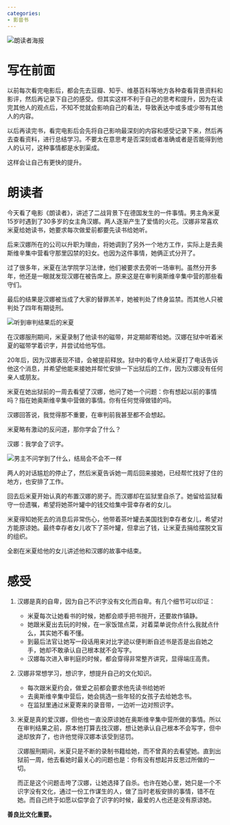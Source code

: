 ```yaml
---
categories:
- 影音书
---
```


![朗读者海报](https://imgkr.cn-bj.ufileos.com/09a0ed94-2ed4-41fb-a855-bac510f76daf.png)

# 写在前面

以前每次看完电影后，都会先去豆瓣、知乎、维基百科等地方各种查看背景资料和影评，然后再记录下自己的感受。但其实这样不利于自己的思考和提升，因为在读完其他人的观点后，不知不觉就会影响自己的看法，导致表达中或多或少带有其他人的内容。

以后再读完书，看完电影后会先将自己影响最深刻的内容和感受记录下来，然后再去查看资料，进行总结学习。不要太在意思考是否深刻或者准确或者是否能得到他人的认可，这种事情都是水到渠成。

这样会让自己有更快的提升。

# 朗读者

今天看了电影《朗读者》，讲述了二战背景下在德国发生的一件事情。男主角米夏15岁时遇到了30多岁的女主角汉娜。两人逐渐产生了爱情的火花。汉娜非常喜欢米夏给她读书，她要求每次做爱前都要先读书给她听。

后来汉娜所在的公司以升职为理由，将她调到了另外一个地方工作，实际上是去奥斯维辛集中营看守那里囚禁的妇女。也因为这件事情，她俩正式分开了。

过了很多年，米夏在法学院学习法律，他们被要求去旁听一场审判。虽然分开多年，他还是一眼就发现汉娜在被告席上。原来这是在审判奥斯维辛集中营的那些看守们。

最后的结果是汉娜被当成了大家的替罪羔羊，她被判处了终身监禁。而其他人只被判处了四年有期徒刑。


![听到审判结果后的米夏](https://imgkr.cn-bj.ufileos.com/c26eec61-f772-44d8-b421-be5c17044e66.png)


在汉娜服刑期间，米夏录制了他读书的磁带，并定期邮寄给她。汉娜在狱中听着米夏的磁带学着识字，并尝试给他写信。

20年后，因为汉娜表现不错，会被提前释放。狱中的看守人给米夏打了电话告诉他这个消息，并希望他能来接她并帮忙安排一下出狱后的工作，因为汉娜没有任何亲人或朋友。

米夏在她出狱前的一周去看望了汉娜，他问了她一个问题：你有想起以前的事情吗？指在她奥斯维辛集中营做的事情。你有任何觉得做错的吗。

汉娜回答说，我觉得那不重要，在审判前我甚至都不会想起。

米夏略有激动的反问道，那你学会了什么？

汉娜：我学会了识字。

![男主不问学到了什么，结局会不会不一样](https://imgkr.cn-bj.ufileos.com/f92e9498-ccd1-47e0-9df5-498e9ae9711e.png)

两人的对话尴尬的停止了，然后米夏告诉她一周后回来接她，已经帮忙找好了住的地方，也安排了工作。

回去后米夏开始认真的布置汉娜的房子。而汉娜却在监狱里自杀了。她留给监狱看守一份遗嘱，希望将她茶叶罐中的钱交给集中营幸存者的女儿。

米夏得知她死去的消息后非常伤心，他带着茶叶罐去美国找到幸存者女儿，希望对方能原谅她。最终幸存者女儿收下了茶叶罐，但拿出了钱，让米夏去捐给摆脱文盲的组织。

全剧在米夏给他的女儿讲述他和汉娜的故事中结束。

# 感受

1. 汉娜是真的自卑，因为自己不识字没有文化而自卑。有几个细节可以印证：
    - 米夏每次让她看书的时候，她都会顺手把书抛开，还要故作镇静。
    - 她跟米夏出去玩的时候，在一家饭馆点菜，对着菜单说你点什么我就点什么，其实她不看不懂。
    - 到最后法官让她写一段话用来对比字迹以便判断自述书是否是出自她之手，她却不敢承认自己根本就不会写字。
    - 汉娜每次进入审判庭的时候，都会穿得非常整齐讲究，显得端庄高贵。
2. 汉娜非常想学习，想识字，想提升自己的文化知识。
    - 每次跟米夏约会，做爱之前都会要求他先读书给她听
    - 去奥斯维辛集中营后，她会挑选一些年轻的女孩子去给她念书。
    - 在监狱里通过米夏寄来的录音带，一边听一边对照识字。
3. 米夏是真的爱汉娜，但他也一直没原谅她在奥斯维辛集中营所做的事情。所以在审判结果之前，原本他打算去找汉娜，想让她承认自己根本不会写字，但中途却放弃了，也许他觉得汉娜本该受到惩罚。
  
    汉娜服刑期间，米夏只是不断的录制书籍给她，而不曾真的去看望她。直到出狱前一周，他去看她时最关心的问题也是：你有没有想起并反思过所做的一切。

    而正是这个问题击垮了汉娜，让她选择了自杀。也许在她心里，她只是一个不识字没有文化，通过一份工作谋生的人，做了当时老板安排的事情，错不在她。而自己终于如愿以偿学会了识字的时候，最爱的人也还是没有原谅她。

**善良比文化重要。**